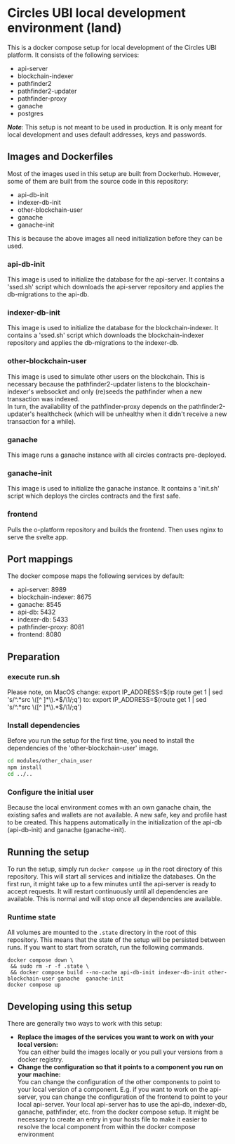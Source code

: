 # Circles UBI local development environment (land)
This is a docker compose setup for local development of the Circles UBI platform. It consists of the following services:
* api-server
* blockchain-indexer
* pathfinder2
* pathfinder2-updater
* pathfinder-proxy
* ganache
* postgres

__*Note*__: This setup is not meant to be used in production. 
            It is only meant for local development and uses default addresses, keys and passwords.

## Images and Dockerfiles
Most of the images used in this setup are built from Dockerhub. However, some of them are built from the source code in this repository: 
* api-db-init
* indexer-db-init
* other-blockchain-user
* ganache
* ganache-init

This is because the above images all need initialization before they can be used. 

### api-db-init
This image is used to initialize the database for the api-server. It contains a 'ssed.sh' script which downloads the 
api-server repository and applies the db-migrations to the api-db.

### indexer-db-init
This image is used to initialize the database for the blockchain-indexer. It contains a 'ssed.sh' script which 
downloads the blockchain-indexer repository and applies the db-migrations to the indexer-db.

### other-blockchain-user
This image is used to simulate other users on the blockchain. This is necessary because the pathfinder2-updater listens 
to the blockchain-indexer's websocket and only (re)seeds the pathfinder when a new transaction was indexed.  
In turn, the availability of the pathfinder-proxy depends on the pathfinder2-updater's healthcheck (which will be unhealthy
when it didn't receive a new transaction for a while).

### ganache
This image runs a ganache instance with all circles contracts pre-deployed.

### ganache-init
This image is used to initialize the ganache instance. It contains a 'init.sh' script which deploys the circles contracts
and the first safe.

### frontend
Pulls the o-platform repository and builds the frontend. Then uses nginx to serve the svelte app.

## Port mappings
The docker compose maps the following services by default:
* api-server: 8989
* blockchain-indexer: 8675
* ganache: 8545
* api-db: 5432
* indexer-db: 5433
* pathfinder-proxy: 8081
* frontend: 8080

## Preparation
### execute run.sh
Please note, on MacOS change: export IP_ADDRESS=$(ip route get 1 | sed 's/^.*src \([^ ]*\).*$/\1/;q') to:
export IP_ADDRESS=$(route get 1 | sed 's/^.*src \([^ ]*\).*$/\1/;q')

### Install dependencies
Before you run the setup for the first time, you need to install the dependencies of the 'other-blockchain-user' image.
```bash
cd modules/other_chain_user
npm install
cd ../..
```

### Configure the initial user
Because the local environment comes with an own ganache chain, the existing safes and wallets are not available.
A new safe, key and profile hast to be created. This happens automatically in the initialization of the api-db (api-db-init) and ganache (ganache-init).  



## Running the setup
To run the setup, simply run `docker compose up` in the root directory of this repository. This will start all services and
initialize the databases. On the first run, it might take up to a few minutes until the api-server is ready to accept requests.
It will restart continuously until all dependencies are available. This is normal and will stop once all dependencies are available.

### Runtime state
All volumes are mounted to the `.state` directory in the root of this repository. This means that the state of the setup
will be persisted between runs. If you want to start from scratch, run the following commands.
```
docker compose down \
 && sudo rm -r -f .state \
 && docker compose build --no-cache api-db-init indexer-db-init other-blockchain-user ganache  ganache-init
docker compose up
```

## Developing using this setup
There are generally two ways to work with this setup:
* **Replace the images of the services you want to work on with your local version:**  
  You can either build the images locally or you pull your versions from a docker registry.
* **Change the configuration so that it points to a component you run on your machine:**  
  You can change the configuration of the other components to point to your local version of a component.
  E.g. if you want to work on the api-server, you can change the configuration of the frontend to point to your local 
  api-server. Your local api-server has to use the api-db, indexer-db, ganache, pathfinder, etc. from the docker compose setup.
  It might be necessary to create an entry in your hosts file to make it easier to resolve the local component from within
  the docker compose environment
